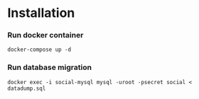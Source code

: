 # Installation

### Run docker container
`docker-compose up -d`

### Run database migration
`docker exec -i social-mysql mysql -uroot -psecret social < datadump.sql`